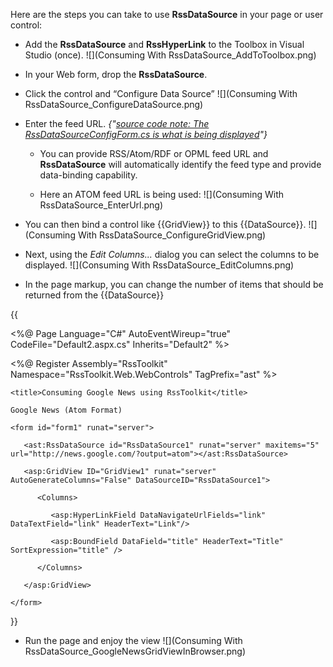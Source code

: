 Here are the steps you can take to use **RssDataSource** in your page or user control:
* Add the **RssDataSource** and **RssHyperLink** to the Toolbox in Visual Studio (once). ![](Consuming With RssDataSource_AddToToolbox.png)
* In your Web form, drop the **RssDataSource**.
* Click the control and “Configure Data Source” ![](Consuming With RssDataSource_ConfigureDataSource.png)
* Enter the feed URL. _{"[source code note: The RssDataSourceConfigForm.cs is what is being displayed](source-code-note_-The-RssDataSourceConfigForm.cs-is-what-is-being-displayed)"}_
	* You can provide RSS/Atom/RDF or OPML feed URL and **RssDataSource** will automatically identify the feed type and provide data-binding capability.
	* Here an ATOM feed URL is being used:  ![](Consuming With RssDataSource_EnterUrl.png)
* You can then bind a control like {{GridView}} to this {{DataSource}}. ![](Consuming With RssDataSource_ConfigureGridView.png)
* Next, using the _Edit Columns..._ dialog you can select the columns to be displayed. ![](Consuming With RssDataSource_EditColumns.png)
* In the page markup, you can change the number of items that should be returned from the {{DataSource}}
{{
<%@ Page Language="C#" AutoEventWireup="true" CodeFile="Default2.aspx.cs" Inherits="Default2" %>
<%@ Register Assembly="RssToolkit" Namespace="RssToolkit.Web.WebControls" TagPrefix="ast" %>
<!DOCTYPE html PUBLIC "-//W3C//DTD XHTML 1.0 Transitional//EN" "http://www.w3.org/TR/xhtml1/DTD/xhtml1-transitional.dtd">
<html xmlns="http://www.w3.org/1999/xhtml" >
<head runat="server">
    <title>Consuming Google News using RssToolkit</title>
</head>
<body>
    Google News (Atom Format)
    <form id="form1" runat="server">
       <ast:RssDataSource id="RssDataSource1" runat="server" maxitems="5" url="http://news.google.com/?output=atom"></ast:RssDataSource>
       <asp:GridView ID="GridView1" runat="server" AutoGenerateColumns="False" DataSourceID="RssDataSource1">
          <Columns>
             <asp:HyperLinkField DataNavigateUrlFields="link" DataTextField="link" HeaderText="Link"/>
             <asp:BoundField DataField="title" HeaderText="Title" SortExpression="title" />
          </Columns>
       </asp:GridView>
    </form>
</body>
</html>
}}
* Run the page and enjoy the view ![](Consuming With RssDataSource_GoogleNewsGridViewInBrowser.png)
